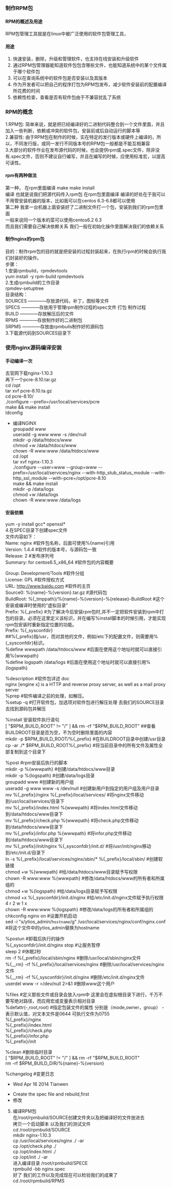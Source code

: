 ### 制作RPM包  
#### RPM的概述及用途  
RPM包管理工具就是在linux中被广泛使用的软件包管理工具，  
#### 用途  
1. 快速安装，删除，升级和管理软件，也支持在线安装和升级软件  
2. 通过RPM包管理器能知道软件包包含哪些文件，也能知道系统中的某个文件属于哪个软件包  
3. 可以在查询系统中的软件包是否安装以及其版本  
4. 作为开发者可以把自己的程序打包为RPM包发布，减少软件安装前的配置编译所花费的时间  
5. 依赖性检查，查看是否有软件包由于不兼容扰乱了系统  

### RPM的概念  
1.RPM包: 简单来说，就是把已经编译好的二进制代码整合到一个文件里面，并且加入一些判断，依赖或冲突的软件包，安装前或后自动运行的脚本等  
2.兼容性: 由于RPM包在制作的时候，实在特定的发行版本或硬件上编译的，所以，不同发行版，或同一发行不同版本号的RPM包一般都是不能互相兼容  
3.大部分的软件作业在发布源代码的时候，也会提供rpm或.spec文件，除非没有.spec文件，否则不建议自行编写，并且在编写的时候，应使用标准宏，以提高可读性。  
  
#### rpm有两种做法  
第一种， 在rpm里面编译 make make install  
编译 也就是说我们把源代码传入rpm包 在rpm包里面编译 编译的好处在于我可以不用管安装机器的版本，比如我可以在centos 6.3-6.8都可以使用  
第二种 我拿一台机器上面安装好了二进制文件打一个包，安装到我们的rpm包里面  
一般来说同一个版本的菜可以使用centos6.2 6.3  
而且我们需要自己解决依赖关系 我们一般在初始化操作里面解决我们的依赖关系  

#### 制作nginx的rpm包  
目的：制作rpm包的目的就是把安装的过程封装起来，在执行rpm的时候会执行我们封装好的操作。  
步骤：  
1.安装rpmbuild，rpmdevtools  
yum install -y rpm-build rpmdevtools  
2.生成rpmbuild的工作目录  
rpmdev-setuptree  
目录结构：  
SOURCES ————存放源代码，补丁，图标等文件  
SPECS ————存放用于管理rpm制作过程的spec文件 打包 制作过程  
BUILD ————存放解压后的文件  
RPMS ————存放制作好的二进制包  
SRPMS ————存放由rpmbuils制作好的源码包  
3.下载源代码到SOURCES目录下  
### 使用nginx源码编译安装  
#### 手动编译一次  
去官网下载nginx-1.10.3  
再下一个pcre-8.10.tar.gz  
cd /opt  
tar xvf pcre-8.10.ta.gz  
cd pcre-8.10/  
./configure --prefix=/usr/local/services/pcre  
make && make install  
ldconfig  
* 编译NGINX  
groupadd www  
useradd -g www www -s /dev/null  
mkdir -p /data/htdocs/www  
chmod +w /data/htdocs/www  
chown -R www:www /data/htdocs/www  
cd /opt  
tar xvf nginx-1.10.3  
./configure --user=www --group=www --prefix=/usr/local/services/nginx --with-http_stub_status_module --with-http_ssl_module --with-pcre=/opt/pcre-8.10  
make && make install  
mkdir -p /data/logs  
chmod +w /data/logs  
chown -R www:www /data/logs  

#### 安装依赖  
yum -y install gcc* openssl*  
4.在SPEC目录下创建spec文件  
文件内容如下：  
Name:	nginx #软件包名称，后面可使用%{name}引用  
Version:	1.4.4 #软件的版本号，与源码包一致  
Release:	2	#发布序列号  
Summary:	for centos6.5_x86_64	#软件包的内容概要  
  
Group:	Development/Tools	#软件分组  
License:	GPL	#软件授权方式  
URL:	http://www.baidu.com	#软件的主页  
Source0:	%{name}-%{version}.tar.gz	#源代码包  
BuildRoot:	%{_tmppath}/%{name}-%{version}-%{release}-BuildRoot	#这个安装或编译时使用的“虚拟目录”  
Prefix: %{_prefix}	#为了解决今后安装rpm包时,并不一定把软件安装到rpm中打包的目录。必须在这里定义该标识，并在编写%install脚本的时候引用，才能实现rpm包安装时重新指定位置的功能。  
Prefix: %{_sysconfdir}  
\##%{_prefix}指/usr，而对其他的文件，例如/etc下的配置文件，则需要用%{_sysconfdir}标识。  
%define wwwpath /data/htdocs/www #后面在使用这个地址时就可以直接引用%{wwwpath}  
%define logspath /data/logs #后面在使用这个地址时就可以直接引用%{logspath}  
  
%description	#软件包详述 doc  
nginx [engine x] is a HTTP and reverse proxy server, as well as a mail proxy server  
%prep	#软件编译之前的处理，如解压。  
%setup -q	#打开软件包，加选项对软件包进行解压处理 去我们的SOURCE目录去找到源码包并解压  
  
%install 安装软件执行语句  
[ "$RPM_BUILD_ROOT" != "/" ] && rm -rf "$RPM_BUILD_ROOT"	##查看BUILDROOT目录是否为空，不为空时删除里面的内容  
mkdir -p $RPM_BUILD_ROOT/%{_prefix}	#在BUILDROOT目录中创建/usr目录  
cp -ar ./* $RPM_BUILD_ROOT%{_prefix} #将当前目录中的所有文件及属性全部复制到这个目录下  
  
  
%post	#rpm安装后执行的脚本  
mkdir -p %{wwwpath}	#创建/data/htdocs/www目录  
mkdir -p %{logspath}	#创建/data/logs目录  
groupadd www #创建新的用户组  
useradd -g www www -s /dev/null	#创建新用户到指定的用户组及用户目录  
mv %{_prefix}/nginx %{_prefix}/local/services/ #将nginx文件移动到/usr/local/services/目录下  
mv %{_prefix}/index.html %{wwwpath}	#将index.html文件移动到/data/htdocs/www目录下  
mv %{_prefix}/check.php %{wwwpath}	#将check.php文件移动到/data/htdocs/www目录下  
mv %{_prefix}/infor.php %{wwwpath}	#将infor.php文件移动到/data/htdocs/www目录下  
mv %{_prefix}/init/nginx %{_sysconfdir}/init.d/	#将/usr/init/nginx移动到/etc/init.d/目录下  
ln -s %{_prefix}/local/services/nginx/sbin/* %{_prefix}/local/sbin/ #创建软链接  
chmod +w %{wwwpath}	#给/data/htdocs/www目录赋予写权限  
chown -R www:www %{wwwpath}	#修改/data/htdocs/www的所有者和所属组的  
chmod +w %{logspath}	#给/data/logs目录赋予写权限  
chmod +x %{_sysconfdir}/init.d/nginx #给/etc/init.d/nginx文件赋予执行权限 4 r 2 w 1 x  
chown -R www:www %{logspath}	#修改/data/logs的所有者和所属组的  
chkconfig nginx on	#设置开机启动  
sed -i "s/ytios_admin/`hostname`/g" /usr/local/services/nginx/conf/nginx.conf #将这个文件中的ytios_admin替换为hostname  
  
  
%postun	#卸载后执行的操作  
%{_sysconfdir}/init.d/nginx stop	#让服务暂停  
sleep 2	#休眠2秒  
rm -f %{_prefix}/local/sbin/nginx #删除/usr/local/sbin/nginx文件  
%{__rm} -rf %{_prefix}/local/services/nginx #删除/usr/local/services/nginx文件  
%{__rm} -rf %{_sysconfdir}/init.d/nginx #删除/etc/init.d/nginx文件  
userdel www -r >/dev/null 2>&1 #删除www这个用户  
  
%files #定义那些文件或目录会放入rpm中 这里会在虚拟根目录下进行，千万不要写绝对路径，而应用宏或变量表示相对目录  
%defattr(-,root,root) #指定包装文件的属性 分别是（mode,owner，group） -表示默认值，对文本文件是0644 可执行文件为0755  
%{_prefix}/nginx  
%{_prefix}/index.html  
%{_prefix}/check.php  
%{_prefix}/infor.php  
%{_prefix}/init  
  
%clean #删除临时目录  
[ "$RPM_BUILD_ROOT" != "/" ] && rm -rf "$RPM_BUILD_ROOT"  
rm -rf $RPM_BUILD_DIR/%{name}-%{version}  
  
%changelog #变更日志  
* Wed Apr 16 2014 Tianwen  
- Create the spec file and rebuild,first  
- 修改  
  
5. 编译RPM包  
在/root/rpmbuild/SOURCE创建文件夹以及把编译好的文件放进去  
拷贝一个启动脚本 以及我们的测试文件  
cd /root/rpmbuild/SOURCE  
mkdir nginx-1.10.3  
cp /usr/local/services/nginx ./ -ar  
cp /opt/check.php ./  
cp /opt/index.html ./  
cp /opt/init ./ -ar  
进入编译目录 /root/rpmbuild/SPECE  
rpmbuild -bb nginx.spec  
好了 我们的工作以及完成现在可以检验我们的成果了  
cd /root/rpmbuild/RPMS  
  
  
  
  
  
  